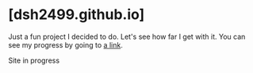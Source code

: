 # [dsh2499.github.io]

Just a fun project I decided to do. Let's see how far I get with it. You can see my progress by going to [a link](https://dsh2499.github.io). 

Site in progress

